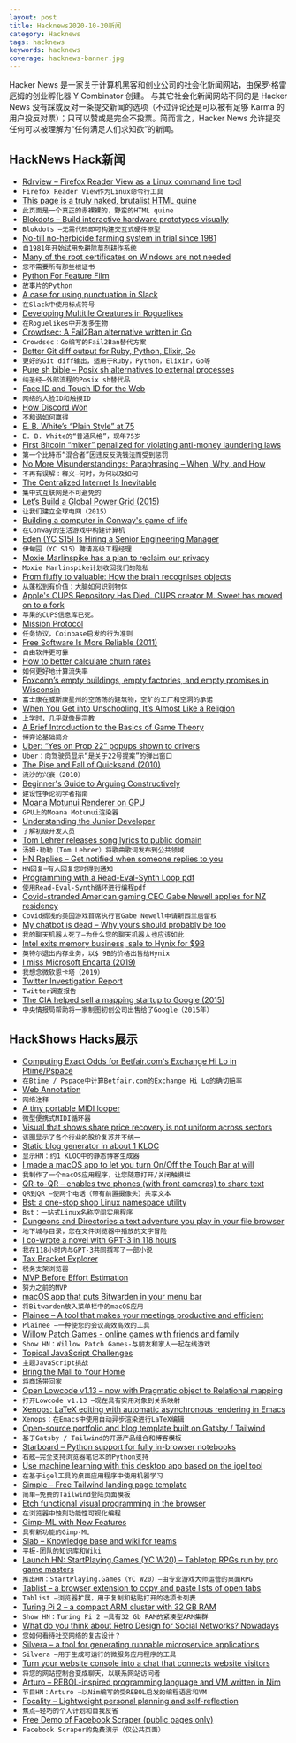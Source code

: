 ```yaml
---
layout: post
title: Hacknews2020-10-20新闻
category: Hacknews
tags: hacknews
keywords: hacknews
coverage: hacknews-banner.jpg
---
```


Hacker News 是一家关于计算机黑客和创业公司的社会化新闻网站，由保罗·格雷厄姆的创业孵化器 Y Combinator 创建。
与其它社会化新闻网站不同的是 Hacker News 没有踩或反对一条提交新闻的选项（不过评论还是可以被有足够 Karma 的用户投反对票）；只可以赞或是完全不投票。简而言之，Hacker News 允许提交任何可以被理解为“任何满足人们求知欲”的新闻。

## HackNews Hack新闻


- [Rdrview – Firefox Reader View as a Linux command line tool](https://github.com/eafer/rdrview)
- `Firefox Reader View作为Linux命令行工具`
- [This page is a truly naked, brutalist HTML quine](https://secretgeek.github.io/html_wysiwyg/html.html)
- `此页面是一个真正的赤裸裸的，野蛮的HTML quine`
- [Blokdots – Build interactive hardware prototypes visually](https://blokdots.com/)
- `Blokdots –无需代码即可构建交互式硬件原型`
- [No-till no-herbicide farming system in trial since 1981](https://rodaleinstitute.org/science/farming-systems-trial/)
- `自1981年开始试用免耕除草剂耕作系统`
- [Many of the root certificates on Windows are not needed](https://hexatomium.github.io/2020/10/17/001.html)
- `您不需要所有那些根证书`
- [Python For Feature Film](https://www.gfx.dev/python-for-feature-film)
- `故事片的Python`
- [A case for using punctuation in Slack](https://blog.mitchjlee.com/2020/your-writing-style-is-costly)
- `在Slack中使用标点符号`
- [Developing Multitile Creatures in Roguelikes](https://www.gridsagegames.com/blog/2020/04/developing-multitile-creatures-roguelikes/)
- `在Roguelikes中开发多生物`
- [Crowdsec: A Fail2Ban alternative written in Go](https://github.com/crowdsecurity/crowdsec)
- `Crowdsec：Go编写的Fail2Ban替代方案`
- [Better Git diff output for Ruby, Python, Elixir, Go](https://tekin.co.uk/2020/10/better-git-diff-output-for-ruby-python-elixir-and-more)
- `更好的Git diff输出，适用于Ruby，Python，Elixir，Go等`
- [Pure sh bible – Posix sh alternatives to external processes](https://github.com/dylanaraps/pure-sh-bible)
- `纯圣经–外部流程的Posix sh替代品`
- [Face ID and Touch ID for the Web](https://webkit.org/blog/11312/meet-face-id-and-touch-id-for-the-web/)
- `网络的人脸ID和触摸ID`
- [How Discord Won](https://ianvanagas.com/2020/10/19/how-discord-won/)
- `不和谐如何赢得`
- [E. B. White’s “Plain Style” at 75](https://www.publicbooks.org/e-b-whites-plain-style-75/?utm_source=PUBLIC+BOOKS+Newsletter)
- `E. B. White的“普通风格”，现年75岁`
- [First Bitcoin “mixer” penalized for violating anti-money laundering laws](https://www.fincen.gov/news/news-releases/first-bitcoin-mixer-penalized-fincen-violating-anti-money-laundering-laws)
- `第一个比特币“混合者”因违反反洗钱法而受到惩罚`
- [No More Misunderstandings: Paraphrasing – When, Why, and How](https://smallbigideas.substack.com/p/no-more-misunderstandings)
- `不再有误解：释义–何时，为何以及如何`
- [The Centralized Internet Is Inevitable](https://palladiummag.com/2020/10/19/the-centralized-internet-is-inevitable/)
- `集中式互联网是不可避免的`
- [Let’s Build a Global Power Grid (2015)](https://spectrum.ieee.org/energy/the-smarter-grid/lets-build-a-global-power-grid)
- `让我们建立全球电网（2015）`
- [Building a computer in Conway's game of life](https://www.nicolasloizeau.com/gol-computer)
- `在Conway的生活游戏中构建计算机`
- [Eden (YC S15) Is Hiring a Senior Engineering Manager](https://www.google.com/url?q=https://boards.greenhouse.io/eden18/jobs/2402638&sa=D&source=calendar&ust=1603560222100000&usg=AOvVaw2mQ5BrHfmhiVlezV1s80lu)
- `伊甸园（YC S15）聘请高级工程经理`
- [Moxie Marlinspike has a plan to reclaim our privacy](https://www.newyorker.com/magazine/2020/10/26/taking-back-our-privacy)
- `Moxie Marlinspike计划收回我们的隐私`
- [From fluffy to valuable: How the brain recognises objects](https://www.mpg.de/15916063/1016-nepf-113272-from-fluffy-to-valuable-how-the-brain-recognises-objects)
- `从蓬松到有价值：大脑如何识别物体`
- [Apple's CUPS Repository Has Died. CUPS creator M. Sweet has moved on to a fork](https://linuxreviews.org/Apple%27s_CUPS_Repository_Has_Died_A_Quiet_Death)
- `苹果的CUPS信息库已死。 `
- [Mission Protocol](https://missionprotocol.org/)
- `任务协议，Coinbase启发的行为准则`
- [Free Software Is More Reliable (2011)](https://www.gnu.org/software/reliability.en.html)
- `自由软件更可靠`
- [How to better calculate churn rates](https://catchjs.com/Blog/Churn)
- `如何更好地计算流失率`
- [Foxconn’s empty buildings, empty factories, and empty promises in Wisconsin](https://www.theverge.com/21507966/foxconn-empty-factories-wisconsin-jobs-loophole-trump)
- `富士康在威斯康星州的空荡荡的建筑物，空旷的工厂和空洞的承诺`
- [When You Get into Unschooling, It’s Almost Like a Religion](https://www.nytimes.com/2020/09/25/opinion/sunday/unschooling-homeschooling-remote-learning.html)
- `上学时，几乎就像是宗教`
- [A Brief Introduction to the Basics of Game Theory](https://papers.ssrn.com/sol3/papers.cfm?abstract_id=1968579)
- `博弈论基础简介`
- [Uber: “Yes on Prop 22” popups shown to drivers](https://twitter.com/SamWHarnett/status/1318265349964394496)
- `Uber：向驾驶员显示“是关于22号提案”的弹出窗口`
- [The Rise and Fall of Quicksand (2010)](http://www.slate.com/articles/health_and_science/science/2010/08/terra_infirma.html)
- `流沙的兴衰（2010）`
- [Beginner's Guide to Arguing Constructively](http://liamrosen.com/arguments.html)
- `建设性争论初学者指南`
- [Moana Motunui Renderer on GPU](https://www.render-blog.com/2020/10/03/gpu-motunui/)
- `GPU上的Moana Motunui渲染器`
- [Understanding the Junior Developer](https://www.franceselliott.com/2020/04/08/understanding-the-junior-developer.html)
- `了解初级开发人员`
- [Tom Lehrer releases song lyrics to public domain](https://tomlehrersongs.com/)
- `汤姆·勒勒（Tom Lehrer）将歌曲歌词发布到公共领域`
- [HN Replies – Get notified when someone replies to you](https://hnreplies.com/)
- `HN回复–有人回复您时得到通知`
- [Programming with a Read-Eval-Synth Loop pdf](http://cseweb.ucsd.edu/~hpeleg/resl-oopsla20.pdf)
- `使用Read-Eval-Synth循环进行编程pdf`
- [Covid-stranded American gaming CEO Gabe Newell applies for NZ residency](https://www.tvnz.co.nz/one-news/new-zealand/nzs-newest-billionaire-covid-stranded-american-gaming-ceo-gabe-newell-applies-nz-residency)
- `Covid搁浅的美国游戏首席执行官Gabe Newell申请新西兰居留权`
- [My chatbot is dead – Why yours should probably be too](https://azumbrunnen.me/blog/my-chatbot-is-dead-%C2%B7-why-yours-should-probably-be-too/)
- `我的聊天机器人死了–为什么您的聊天机器人也应该如此`
- [Intel exits memory business, sale to Hynix for $9B](https://news.skhynix.com/sk-hynix-to-acquire-intel-nand-memory-business/)
- `英特尔退出内存业务，以$ 9B的价格出售给Hynix`
- [I miss Microsoft Encarta (2019)](https://www.hanselman.com/blog/i-miss-microsoft-encarta/)
- `我想念微软恩卡塔（2019）`
- [Twitter Investigation Report](https://www.dfs.ny.gov/Twitter_Report)
- `Twitter调查报告`
- [The CIA helped sell a mapping startup to Google (2015)](https://pando.com/2015/07/01/cia-foia-google-keyhole/)
- `中央情报局帮助将一家制图初创公司出售给了Google（2015年）`


## HackShows Hacks展示

- [ Computing Exact Odds for Betfair.com's Exchange Hi Lo in Ptime/Pspace](https://github.com/jpcooper/betfair-exchange-hi-lo-odds)
- `在Btime / Pspace中计算Betfair.com的Exchange Hi Lo的确切赔率`
- [ Web Annotation](https://www.kontxt.io)
- `网络注释`
- [ A tiny portable MIDI looper](https://www.beeplab.one/)
- `微型便携式MIDI循环器`
- [ Visual that shows share price recovery is not uniform across sectors](https://trends.getdata.io/compare/AMC,BA,CNK,CUK,DAL,FB,GOOG,MGM,NCLH,NFLX,RCL,UAL,AMZN/2020-10-17/360)
- `该图显示了各个行业的股价复苏并不统一`
- [ Static blog generator in about 1 KLOC](https://github.com/john-bokma/tumblelog)
- `显示HN：约1 KLOC中的静态博客生成器`
- [ I made a macOS app to let you turn On/Off the Touch Bar at will](item?id=24811653)
- `我制作了一个macOS应用程序，让您随意打开/关闭触摸栏`
- [ QR-to-QR – enables two phones (with front cameras) to share text](https://github.com/sradc/QR-to-QR)
- `QR到QR –使两个电话（带有前置摄像头）共享文本`
- [ Bst: a one-stop shop Linux namespace utility](https://github.com/aristanetworks/bst)
- `Bst：一站式Linux名称空间实用程序`
- [ Dungeons and Directories a text adventure you play in your file browser](https://wheybags.com/dungeons_and_directories/)
- `地下城与目录，您在文件浏览器中播放的文字冒险`
- [ I co-wrote a novel with GPT-3 in 118 hours](https://docs.google.com/document/d/e/2PACX-1vQ9HMFiguP4wCerKi1Mna5OvhWe3XuURDD4OK9yASHoDiDtySB2bRgiMnJjM5ft_G59cR4i6toFbZex/pub)
- `我在118小时内与GPT-3共同撰写了一部小说`
- [ Tax Bracket Explorer](https://bigballi.com/tax-brackets)
- `税务支架浏览器`
- [ MVP Before Effort Estimation](https://medium.com/@ss.shailesh28/mvp-before-effort-estimation-aca93a443eda)
- `努力之前的MVP`
- [ macOS app that puts Bitwarden in your menu bar](https://github.com/jnsdrtlf/bitwarden-menubar)
- `将Bitwarden放入菜单栏中的macOS应用`
- [ Plainee – A tool that makes your meetings productive and efficient](https://www.plainee.com)
- `Plainee –一种使您的会议高效高效的工具`
- [ Willow Patch Games - online games with friends and family](https://willowpatchgames.com/#about)
- `Show HN：Willow Patch Games-与朋友和家人一起在线游戏`
- [ Topical JavaScript Challenges](https://rephrased.substack.com/)
- `主题JavaScript挑战`
- [ Bring the Mall to Your Home](https://www.stanfordshopping.com)
- `将商场带回家`
- [ Open Lowcode v1.13 – now with Pragmatic object to Relational mapping](https://github.com/openlowcode/Open-Lowcode/releases/tag/v1.13.0)
- `打开Lowcode v1.13 –现在具有实用对象到关系映射`
- [ Xenops: LaTeX editing with automatic asynchronous rendering in Emacs](https://github.com/dandavison/xenops)
- `Xenops：在Emacs中使用自动异步渲染进行LaTeX编辑`
- [ Open-source portfolio and blog template built on Gatsby / Tailwind](https://github.com/RyanFitzgerald/devfolio)
- `基于Gatsby / Tailwind的开源产品组合和博客模板`
- [ Starboard – Python support for fully in-browser notebooks](https://starboard.gg/#python)
- `右舷–完全支持浏览器笔记本的Python支持`
- [ Use machine learning with this desktop app based on the igel tool](https://github.com/nidhaloff/igel-ui)
- `在基于igel工具的桌面应用程序中使用机器学习`
- [ Simple – Free Tailwind landing page template](https://github.com/cruip/tailwind-landing-page-template)
- `简单–免费的Tailwind登陆页面模板`
- [ Etch functional visual programming in the browser](https://letset.ch/)
- `在浏览器中蚀刻功能性可视化编程`
- [ Gimp-ML with New Features](https://www.youtube.com/channel/UCzZn99R6Zh0ttGqvZieT4zw?view_as=subscriber)
- `具有新功能的Gimp-ML`
- [ Slab – Knowledge base and wiki for teams](https://slab.com/)
- `平板-团队的知识库和Wiki`
- [Launch HN: StartPlaying.Games (YC W20) – Tabletop RPGs run by pro game masters](https://startplaying.games/)
- `推出HN：StartPlaying.Games（YC W20）–由专业游戏大师运营的桌面RPG`
- [ Tablist – a browser extension to copy and paste lists of open tabs](https://github.com/slymax/tablist)
- `Tablist –浏览器扩展，用于复制和粘贴打开的选项卡列表`
- [ Turing Pi 2 – a compact ARM cluster with 32 GB RAM](https://turingpi.com/turing-pi-2/)
- `Show HN：Turing Pi 2 –具有32 Gb RAM的紧凑型ARM集群`
- [ What do you think about Retro Design for Social Networks? Nowadays](http://unblnd.com)
- `您如何看待社交网络的复古设计？`
- [ Silvera – a tool for generating runnable microservice applications](https://gitlab.com/alensuljkanovic/silvera)
- `Silvera –用于生成可运行的微服务应用程序的工具`
- [ Turn your website console into a chat that connects website visitors](https://www.consolechat.io)
- `将您的网站控制台变成聊天，以联系网站访问者`
- [ Arturo – REBOL-inspired programming language and VM written in Nim](https://github.com/arturo-lang)
- `节目HN：Arturo –以Nim编写的受REBOL启发的编程语言和VM`
- [ Focality – Lightweight personal planning and self-reflection](https://www.focalityapp.com/en/)
- `焦点–轻巧的个人计划和自我反省`
- [ Free Demo of Facebook Scraper (public pages only)](https://facebookscraper.net/)
- `Facebook Scraper的免费演示（仅公共页面）`

